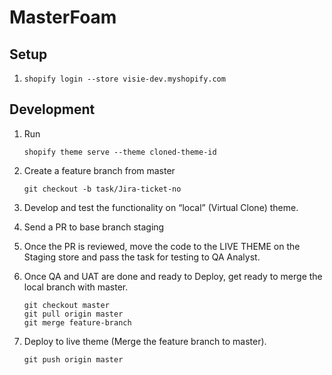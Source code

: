 # MasterFoam

## Setup
1. `shopify login --store visie-dev.myshopify.com`

## Development
1. Run
	
	`shopify theme serve --theme cloned-theme-id`

2. Create a feature branch from master
	
	`git checkout -b task/Jira-ticket-no`

3. Develop and test the functionality on “local” (Virtual Clone) theme.
4. Send a PR to base branch staging
5. Once the PR is reviewed, move the code to the LIVE THEME on the Staging store and pass the task for testing to QA Analyst. 
6. Once QA and UAT are done and ready to Deploy, get ready to merge the local branch with master.

    `git checkout master`<br>
    `git pull origin master`<br>
    `git merge feature-branch`

7. Deploy to live theme (Merge the feature branch to master). 

    `git push origin master`

